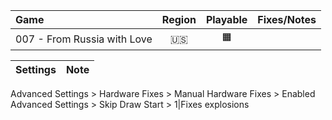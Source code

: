 Game|Region|Playable|Fixes/Notes
:---|:----:|:------:|:----------
007 - From Russia with Love|🇺🇸|🟧|

Settings|Note
:-------|:---
Advanced Settings > Hardware Fixes > Manual Hardware Fixes > Enabled
Advanced Settings > Skip Draw Start > 1|Fixes explosions
